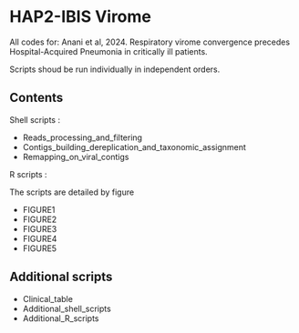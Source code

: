 # HAP2-IBIS Virome

All codes for: Anani et al, 2024. Respiratory virome convergence precedes Hospital-Acquired Pneumonia in critically ill patients.

Scripts shoud be run individually in independent orders.

## Contents

Shell scripts :
  -  Reads_processing_and_filtering
  -  Contigs_building_dereplication_and_taxonomic_assignment
  -  Remapping_on_viral_contigs

R scripts :

The scripts are detailed by figure

- FIGURE1
- FIGURE2
- FIGURE3
- FIGURE4
- FIGURE5

## Additional scripts
-  Clinical_table
-  Additional_shell_scripts
-  Additional_R_scripts
